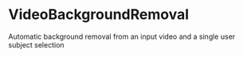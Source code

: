 # VideoBackgroundRemoval
Automatic background removal from an input video and a single user subject selection
